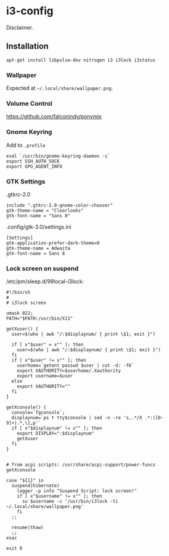 # i3-config

Disclaimer.

## Installation

    apt-get install libpulse-dev nitrogen i3 i3lock i3status

### Wallpaper    

Expected at `~/.local/share/wallpaper.png`.

### Volume Control

https://github.com/falconindy/ponymix

### Gnome Keyring

Add to `.profile`

    eval `/usr/bin/gnome-keyring-daemon -s`
    export SSH_AUTH_SOCK
    export GPG_AGENT_INFO

### GTK Settings    

.gtkrc-2.0
    
    include ".gtkrc-2.0-gnome-color-chooser"
    gtk-theme-name = "Clearlooks"
    gtk-font-name = "Sans 8"

.config/gtk-3.0/settings.ini

    [Settings]
    gtk-application-prefer-dark-theme=0
    gtk-theme-name = Adwaita
    gtk-font-name = Sans 8

### Lock screen on suspend

/etc/pm/sleep.d/99local-i3lock:

    #!/bin/sh
    #
    # i3lock screen

    umask 022;
    PATH="$PATH:/usr/bin/X11"

    getXuser() {
      user=$(who | awk "/:$displaynum/ { print \$1; exit }")

      if [ x"$user" = x"" ]; then
        user=$(who | awk "/:$displaynum/ { print \$1; exit }")
      fi
      if [ x"$user" != x"" ]; then
        userhome=`getent passwd $user | cut -d: -f6`
        export XAUTHORITY=$userhome/.Xauthority
        export username=$user
      else
        export XAUTHORITY=""
      fi
    }

    getXconsole() {
      console=`fgconsole`;
      displaynum=`ps t tty$console | sed -n -re 's,.*/X .*:([0-9]+).*,\1,p'`
      if [ x"$displaynum" != x"" ]; then
        export DISPLAY=":$displaynum"
        getXuser
      fi
    }


    # from acpi scripts: /usr/share/acpi-support/power-funcs
    getXconsole

    case "${1}" in
      suspend|hibernate)
        logger -p info "Suspend Script: lock screen!"
        if [ x"$username" != x"" ]; then
          su $username -c '/usr/bin/i3lock -ti ~/.local/share/wallpaper.png'
        fi
      ;;

      resume|thaw)
      ;;
    esac

    exit 0

